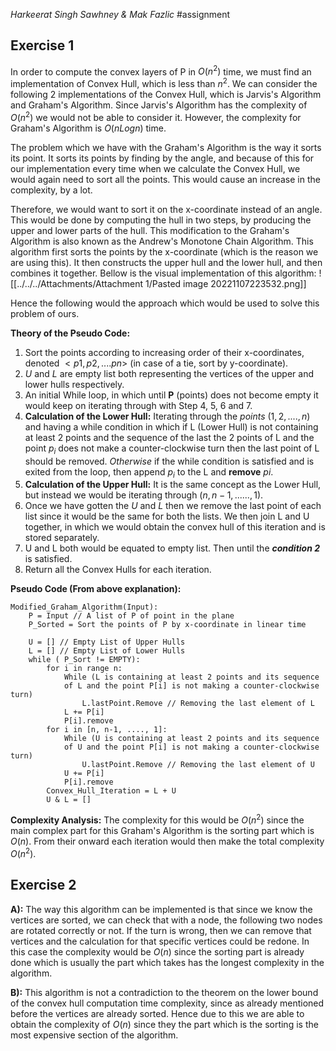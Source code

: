 *Harkeerat Singh Sawhney & Mak Fazlic*
#assignment

## Exercise 1
In order to compute the convex layers of P in $O(n^2)$ time, we must find an implementation of Convex Hull, which is less than $n^2$. We can consider the following 2 implementations of the Convex Hull, which is Jarvis's Algorithm and Graham's Algorithm. Since Jarvis's Algorithm has the complexity of $O(n^2)$ we would not be able to consider it. However, the complexity for Graham's Algorithm is $O(n Log n)$ time. 

The problem which we have with the Graham's Algorithm is the way it sorts its point. It sorts its points by finding by the angle, and because of this for our implementation every time when we calculate the Convex Hull, we would again need to sort all the points. This would cause an increase in the complexity, by a lot. 

Therefore, we would want to sort it on the x-coordinate instead of an angle. This would be done by computing the hull in two steps, by producing the upper and lower parts of the hull. This modification to the Graham's Algorithm is also known as the Andrew's Monotone Chain Algorithm. This algorithm first sorts the points by the x-coordinate (which is the reason we are using this). It then constructs the upper hull and the lower hull, and then combines it together. Bellow is the visual implementation of this algorithm:
![[../../../Attachments/Attachment 1/Pasted image 20221107223532.png]]

Hence the following would the approach which would be used to solve this problem of ours. 

**Theory of the Pseudo Code:**
1. Sort the points according to increasing order of their x-coordinates, denoted $<p1, p2, .... pn>$ (in case of a tie, sort by y-coordinate).
2. *U* and *L* are empty list both representing the vertices of the upper and lower hulls respectively.
3. An initial While loop, in which until **P** (points) does not become empty it would keep on iterating through with Step 4, 5, 6 and 7.
4. **Calculation of the Lower Hull:** Iterating through the *points* $(1, 2, .... , n)$ and having a while condition in which if L (Lower Hull) is not containing at least 2 points and the sequence of the last the 2 points of L and the point $p_i$ does not make a counter-clockwise turn then the last point of L should be removed. *Otherwise* if the while condition is satisfied and is exited from the loop, then append $p_i$ to the L and **remove** $pi$.
5. **Calculation of the Upper Hull:** It is the same concept as the Lower Hull, but instead we would be iterating through $(n, n-1, ......, 1)$. 
6. Once we have gotten the *U* and *L* then we remove the last point of each list since it would be the same for both the lists. We then join L and U together, in which we would obtain the convex hull of this iteration and is stored separately.
7. U and L both would be equated to empty list. Then until the ***condition 2*** is satisfied.
8. Return all the Convex Hulls for each iteration.

**Pseudo Code (From above explanation):**
```
Modified_Graham_Algorithm(Input):
	P = Input // A list of P of point in the plane
	P_Sorted = Sort the points of P by x-coordinate in linear time

	U = [] // Empty List of Upper Hulls
	L = [] // Empty List of Lower Hulls
	while ( P_Sort != EMPTY):
		for i in range n:
			While (L is containing at least 2 points and its sequence
			of L and the point P[i] is not making a counter-clockwise turn)
				L.lastPoint.Remove // Removing the last element of L
			L += P[i]
			P[i].remove
		for i in [n, n-1, ...., 1]:
			While (U is containing at least 2 points and its sequence
			of U and the point P[i] is not making a counter-clockwise turn)
				U.lastPoint.Remove // Removing the last element of U
			U += P[i]
			P[i].remove
		Convex_Hull_Iteration = L + U
		U & L = []
```

**Complexity Analysis:**
The complexity for this would be $O(n^2)$ since the main complex part for this Graham's Algorithm is the sorting part which is $O(n)$. From their onward each iteration would then make the total complexity $O(n^2)$. 

## Exercise 2
**A):**
The way this algorithm can be implemented is that since we know the vertices are sorted, we can check that with a node, the following two nodes are rotated correctly or not. If the turn is wrong, then we can remove that vertices and the calculation for that specific vertices could be redone. In this case the complexity would be $O(n)$ since the sorting part is already done which is usually the part which takes has the longest complexity in the algorithm.  

**B):**
This algorithm is not a contradiction to the theorem on the lower bound of the convex hull computation time complexity, since as already mentioned before the vertices are already sorted. Hence due to this we are able to obtain the complexity of $O(n)$ since they the part which is the sorting is the most expensive section of the algorithm.
